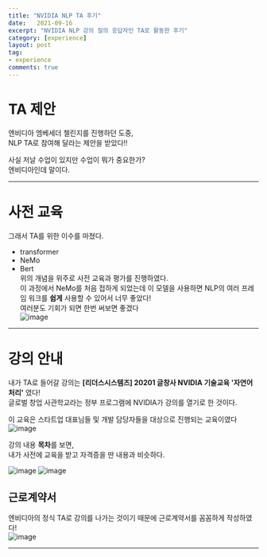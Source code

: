 ```yaml
---
title: "NVIDIA NLP TA 후기"
date:   2021-09-16
excerpt: "NVIDIA NLP 강의 질의 응답자인 TA로 활동한 후기"
category: [experience]
layout: post
tag:
- experience
comments: true
--- 
```


# TA 제안
엔비디아 엠베세더 첼린지를 진행하던 도중,    
NLP TA로 참여해 달라는 제안을 받았다!!    

사실 저날 수업이 있지만 수업이 뭐가 중요한가?  
엔비디아인데 말이다.      


-------

# 사전 교육
그래서 TA를 위한 이수를 마쳤다.   
* transformer      
* NeMo   
* Bert   
위의 개념을 위주로 사전 교육과 평가를 진행하였다.   
이 과정에서 NeMo를 처음 접하게 되었는데 이 모델을 사용하면 NLP의 여러 프레임 워크를 **쉽게** 사용할 수 있어서 너무 좋았다!    
여러분도 기회가 되면 한번 써보면 좋겠다     
![image](https://user-images.githubusercontent.com/76824611/132925518-c99b69ef-a3bd-4fc6-a4e1-05701e15698f.png)


----


# 강의 안내
내가 TA로 들어갈 강의는 **[리더스시스템즈] 20201 글창사 NVIDIA 기술교육 '자연어 처리'** 였다!    
글로벌 창업 사관학교라는 정부 프로그램에 NVIDIA가 강의를 열기로 한 것이다.     

이 교육은 스타트업 대표님들 및 개발 담당자들을 대상으로 진행되는 교육이였다     
![image](https://user-images.githubusercontent.com/76824611/133214399-001cd04a-c839-4162-8523-58cd93ca399a.png)



강의 내용 **목차**를 보면,   
내가 사전에 교육을 받고 자격증을 딴 내용과 비슷하다.

![image](https://user-images.githubusercontent.com/76824611/133214479-f5c87698-2aa9-4fce-b49b-a7e91c95c8cc.png)
![image](https://user-images.githubusercontent.com/76824611/133214493-8e6fb6ca-9159-4ed2-b5d9-133acd6b1693.png)


## 근로계약서
엔비디아의 정식 TA로 강의를 나가는 것이기 때문에 근로계약서를 꼼꼼하게 작성하였다!   
![image](https://user-images.githubusercontent.com/76824611/133215047-4dd1d74e-8704-42a7-8211-97a426972246.png)



-----------



